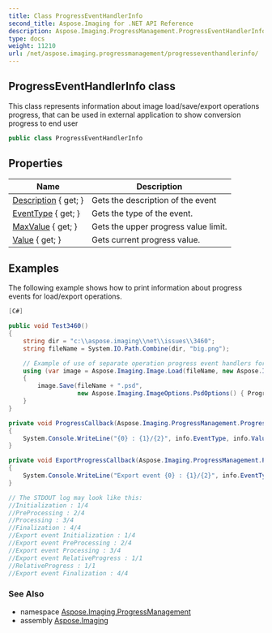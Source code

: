 ```yaml
---
title: Class ProgressEventHandlerInfo
second_title: Aspose.Imaging for .NET API Reference
description: Aspose.Imaging.ProgressManagement.ProgressEventHandlerInfo class. This class represents information about image load/save/export operations progress that can be used in external application to show conversion progress to end user
type: docs
weight: 11210
url: /net/aspose.imaging.progressmanagement/progresseventhandlerinfo/
---
```

## ProgressEventHandlerInfo class

This class represents information about image load/save/export operations progress, that can be used in external application to show conversion progress to end user

```csharp
public class ProgressEventHandlerInfo
```

## Properties

| Name | Description |
| --- | --- |
| [Description](../../aspose.imaging.progressmanagement/progresseventhandlerinfo/description/) { get; } | Gets the description of the event |
| [EventType](../../aspose.imaging.progressmanagement/progresseventhandlerinfo/eventtype/) { get; } | Gets the type of the event. |
| [MaxValue](../../aspose.imaging.progressmanagement/progresseventhandlerinfo/maxvalue/) { get; } | Gets the upper progress value limit. |
| [Value](../../aspose.imaging.progressmanagement/progresseventhandlerinfo/value/) { get; } | Gets current progress value. |

## Examples

The following example shows how to print information about progress events for load/export operations.

```csharp
[C#]

public void Test3460()
{
    string dir = "c:\\aspose.imaging\\net\\issues\\3460";
    string fileName = System.IO.Path.Combine(dir, "big.png");

    // Example of use of separate operation progress event handlers for load/export operations
    using (var image = Aspose.Imaging.Image.Load(fileName, new Aspose.Imaging.LoadOptions { ProgressEventHandler = ProgressCallback }))
    {
        image.Save(fileName + ".psd",
                   new Aspose.Imaging.ImageOptions.PsdOptions() { ProgressEventHandler = ExportProgressCallback });
    }
}

private void ProgressCallback(Aspose.Imaging.ProgressManagement.ProgressEventHandlerInfo info)
{
    System.Console.WriteLine("{0} : {1}/{2}", info.EventType, info.Value, info.MaxValue);
}

private void ExportProgressCallback(Aspose.Imaging.ProgressManagement.ProgressEventHandlerInfo info)
{
    System.Console.WriteLine("Export event {0} : {1}/{2}", info.EventType, info.Value, info.MaxValue);
}

// The STDOUT log may look like this:
//Initialization : 1/4
//PreProcessing : 2/4
//Processing : 3/4
//Finalization : 4/4
//Export event Initialization : 1/4
//Export event PreProcessing : 2/4
//Export event Processing : 3/4
//Export event RelativeProgress : 1/1
//RelativeProgress : 1/1
//Export event Finalization : 4/4
```

### See Also

* namespace [Aspose.Imaging.ProgressManagement](../../aspose.imaging.progressmanagement/)
* assembly [Aspose.Imaging](../../)


